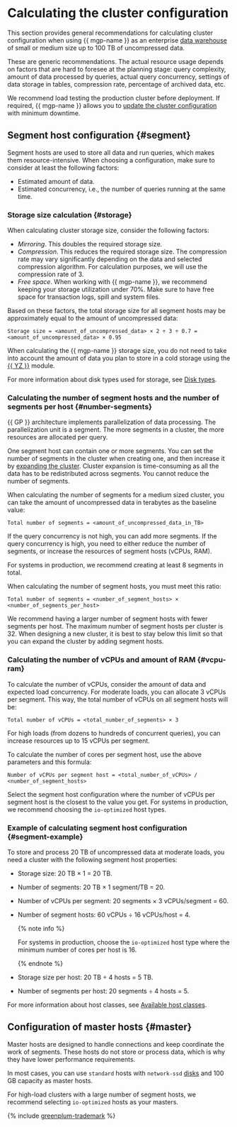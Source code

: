 # Calculating the cluster configuration

This section provides general recommendations for calculating cluster configuration when using {{ mgp-name }} as an enterprise [data warehouse](https://en.wikipedia.org/wiki/Data_storage) of small or medium size up to 100 TB of uncompressed data.

These are generic recommendations. The actual resource usage depends on factors that are hard to foresee at the planning stage: query complexity, amount of data processed by queries, actual query concurrency, settings of data storage in tables, compression rate, percentage of archived data, etc.

We recommend load testing the production cluster before deployment. If required, {{ mgp-name }} allows you to [update the cluster configuration](../operations/cluster-config.md) with minimum downtime.

## Segment host configuration {#segment}

Segment hosts are used to store all data and run queries, which makes them resource-intensive. When choosing a configuration, make sure to consider at least the following factors:

* Estimated amount of data.
* Estimated concurrency, i.e., the number of queries running at the same time.

### Storage size calculation {#storage}

When calculating cluster storage size, consider the following factors:

* _Mirroring_. This doubles the required storage size.
* _Compression_. This reduces the required storage size. The compression rate may vary significantly depending on the data and selected compression algorithm. For calculation purposes, we will use the compression rate of 3.
* _Free space_. When working with {{ mgp-name }}, we recommend keeping your storage utilization under 70%. Make sure to have free space for transaction logs, spill and system files.

Based on these factors, the total storage size for all segment hosts may be approximately equal to the amount of uncompressed data:

```text
Storage size = <amount_of_uncompressed_data> × 2 ÷ 3 ÷ 0.7 = <amount_of_uncompressed_data> × 0.95
```

When calculating the {{ mgp-name }} storage size, you do not need to take into account the amount of data you plan to store in a cold storage using the [{{ YZ }}](../operations/extensions/yezzey.md) module.

For more information about disk types used for storage, see [Disk types](./storage.md).

### Calculating the number of segment hosts and the number of segments per host {#number-segments}

{{ GP }} architecture implements parallelization of data processing. The parallelization unit is a segment. The more segments in a cluster, the more resources are allocated per query.

One segment host can contain one or more segments. You can set the number of segments in the cluster when creating one, and then increase it by [expanding the cluster](./expand.md). Cluster expansion is time-consuming as all the data has to be redistributed across segments. You cannot reduce the number of segments.

When calculating the number of segments for a medium sized cluster, you can take the amount of uncompressed data in terabytes as the baseline value:

```text
Total number of segments = <amount_of_uncompressed_data_in_TB>
```

If the query concurrency is not high, you can add more segments. If the query concurrency is high, you need to either reduce the number of segments, or increase the resources of segment hosts (vCPUs, RAM).

For systems in production, we recommend creating at least 8 segments in total.

When calculating the number of segment hosts, you must meet this ratio:

```text
Total number of segments = <number_of_segment_hosts> × <number_of_segments_per_host>
```

We recommend having a larger number of segment hosts with fewer segments per host. The maximum number of segment hosts per cluster is 32. When designing a new cluster, it is best to stay below this limit so that you can expand the cluster by adding segment hosts.

### Calculating the number of vCPUs and amount of RAM {#vcpu-ram}

To calculate the number of vCPUs, consider the amount of data and expected load concurrency.
For moderate loads, you can allocate 3 vCPUs per segment. This way, the total number of vCPUs on all segment hosts will be:

```text
Total number of vCPUs = <total_number_of_segments> × 3
```

For high loads (from dozens to hundreds of concurrent queries), you can increase resources up to 15 vCPUs per segment.

To calculate the number of cores per segment host, use the above parameters and this formula:

```text
Number of vCPUs per segment host = <total_number_of_vCPUs> / <number_of_segment_hosts>
```

Select the segment host configuration where the number of vCPUs per segment host is the closest to the value you get. For systems in production, we recommend choosing the `io-optimized` host types.

### Example of calculating segment host configuration {#segment-example}

To store and process 20 TB of uncompressed data at moderate loads, you need a cluster with the following segment host properties:

* Storage size: 20 TB × 1 = 20 TB.
* Number of segments: 20 TB × 1 segment/TB = 20.
* Number of vCPUs per segment: 20 segments × 3 vCPUs/segment = 60.
* Number of segment hosts: 60 vCPUs ÷ 16 vCPUs/host = 4.

    {% note info %}

    For systems in production, choose the `io-optimized` host type where the minimum number of cores per host is 16.

    {% endnote %}

* Storage size per host: 20 TB ÷ 4 hosts = 5 TB.
* Number of segments per host: 20 segments ÷ 4 hosts = 5.

For more information about host classes, see [Available host classes](./instance-types.md#available-flavors).

## Configuration of master hosts {#master}

Master hosts are designed to handle connections and keep coordinate the work of segments. These hosts do not store or process data, which is why they have lower performance requirements.

In most cases, you can use `standard` hosts with `network-ssd` [disks](./storage.md) and 100 GB capacity as master hosts.

For high-load clusters with a large number of segment hosts, we recommend selecting `io-optimized` hosts as your masters.

{% include [greenplum-trademark](../../_includes/mdb/mgp/trademark.md) %}
